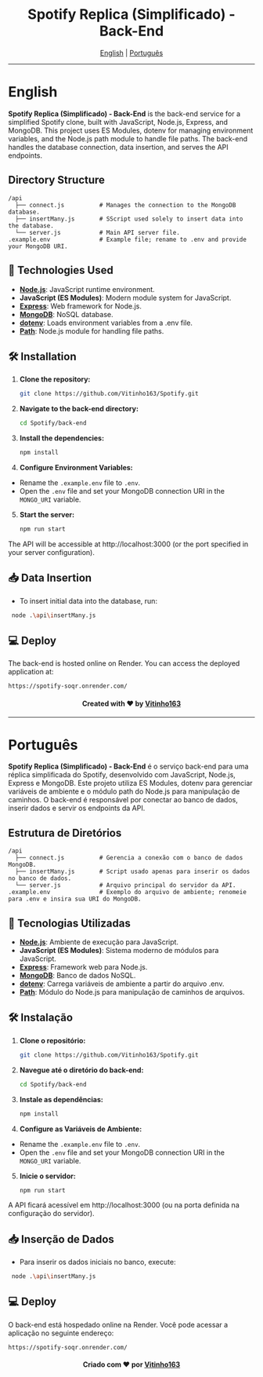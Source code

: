 <h1 align="center">Spotify Replica (Simplificado) - Back-End</h1>

<div align="center">
  <a href="#english">English</a> |
  <a href="#portugues">Português</a>
</div>

---

# English <a name="english"></a>

**Spotify Replica (Simplificado) - Back-End** is the back-end service for a simplified Spotify clone, built with JavaScript, Node.js, Express, and MongoDB. This project uses ES Modules, dotenv for managing environment variables, and the Node.js path module to handle file paths. The back-end handles the database connection, data insertion, and serves the API endpoints.

## Directory Structure
```
/api
  ├── connect.js          # Manages the connection to the MongoDB database.
  ├── insertMany.js       # SScript used solely to insert data into the database.
  └── server.js           # Main API server file.
.example.env              # Example file; rename to .env and provide your MongoDB URI.
```

## 🚀 Technologies Used

- **[Node.js](https://nodejs.org/)**: JavaScript runtime environment.
- **JavaScript (ES Modules)**: Modern module system for JavaScript.
- **[Express](https://expressjs.com/)**: Web framework for Node.js.
- **[MongoDB](https://www.mongodb.com/)**: NoSQL database.
- **[dotenv](https://github.com/motdotla/dotenv)**: Loads environment variables from a .env file.
- **[Path](https://nodejs.org/api/path.html)**: Node.js module for handling file paths.

## 🛠️ Installation

1. **Clone the repository:**
   ```bash
   git clone https://github.com/Vitinho163/Spotify.git
   ```

2. **Navigate to the back-end directory:**
   ```bash
   cd Spotify/back-end
   ```

3. **Install the dependencies:**
   ```bash
   npm install
   ```

4. **Configure Environment Variables:**
- Rename the ``.example.env`` file to ``.env``.
- Open the ``.env`` file and set your MongoDB connection URI in the ``MONGO_URI`` variable.

5. **Start the server:**
   ```bash
   npm run start
   ```

The API will be accessible at http://localhost:3000 (or the port specified in your server configuration).

## 📥 Data Insertion

- To insert initial data into the database, run:
```bash
 node .\api\insertMany.js
```

## 💻 Deploy <a name="deploy-en"></a>

The back-end is hosted online on Render. You can access the deployed application at:
```
https://spotify-soqr.onrender.com/
```

<div align="center" name="author-en"> 
  <h4>Created with ❤️ by <a href="https://github.com/Vitinho163">Vitinho163</a></h4> 
</div>

---

# Português <a name="portugues"></a>

**Spotify Replica (Simplificado) - Back-End** é o serviço back-end para uma réplica simplificada do Spotify, desenvolvido com JavaScript, Node.js, Express e MongoDB. Este projeto utiliza ES Modules, dotenv para gerenciar variáveis de ambiente e o módulo path do Node.js para manipulação de caminhos. O back-end é responsável por conectar ao banco de dados, inserir dados e servir os endpoints da API.

## Estrutura de Diretórios
```
/api
  ├── connect.js          # Gerencia a conexão com o banco de dados MongoDB.
  ├── insertMany.js       # Script usado apenas para inserir os dados no banco de dados.
  └── server.js           # Arquivo principal do servidor da API.
.example.env              # Exemplo do arquivo de ambiente; renomeie para .env e insira sua URI do MongoDB.
```

## 🚀 Tecnologias Utilizadas

- **[Node.js](https://nodejs.org/)**: Ambiente de execução para JavaScript.
- **JavaScript (ES Modules)**: Sistema moderno de módulos para JavaScript.
- **[Express](https://expressjs.com/)**: Framework web para Node.js.
- **[MongoDB](https://www.mongodb.com/)**: Banco de dados NoSQL.
- **[dotenv](https://github.com/motdotla/dotenv)**: Carrega variáveis de ambiente a partir do arquivo .env.
- **[Path](https://nodejs.org/api/path.html)**: Módulo do Node.js para manipulação de caminhos de arquivos.

## 🛠️ Instalação

1. **Clone o repositório:**
   ```bash
   git clone https://github.com/Vitinho163/Spotify.git
   ```

2. **Navegue até o diretório do back-end:**
   ```bash
   cd Spotify/back-end
   ```

3. **Instale as dependências:**
   ```bash
   npm install
   ```

4. **Configure as Variáveis de Ambiente:**
- Rename the ``.example.env`` file to ``.env``.
- Open the ``.env`` file and set your MongoDB connection URI in the ``MONGO_URI`` variable.

5. **Inicie o servidor:**
   ```bash
   npm run start
   ```

A API ficará acessível em http://localhost:3000 (ou na porta definida na configuração do servidor).

## 📥 Inserção de Dados

- Para inserir os dados iniciais no banco, execute:
```bash
 node .\api\insertMany.js
```

## 💻 Deploy <a name="deploy-pt"></a>

O back-end está hospedado online na Render. Você pode acessar a aplicação no seguinte endereço:
```
https://spotify-soqr.onrender.com/
```

<div align="center" name="author-en"> 
  <h4>Criado com ❤️ por <a href="https://github.com/Vitinho163">Vitinho163</a></h4> 
</div>